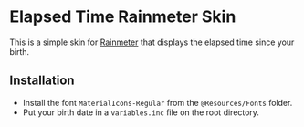 # Elapsed Time Rainmeter Skin

This is a simple skin for [Rainmeter](https://www.rainmeter.net/) that displays the elapsed time since your birth.

## Installation

- Install the font `MaterialIcons-Regular` from the `@Resources/Fonts` folder.
- Put your birth date in a `variables.inc` file on the root directory.
